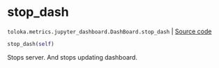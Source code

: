 # stop_dash
`toloka.metrics.jupyter_dashboard.DashBoard.stop_dash` | [Source code](https://github.com/Toloka/toloka-kit/blob/v1.1.1/src/metrics/jupyter_dashboard.py#L352)

```python
stop_dash(self)
```

Stops server. And stops updating dashboard.

